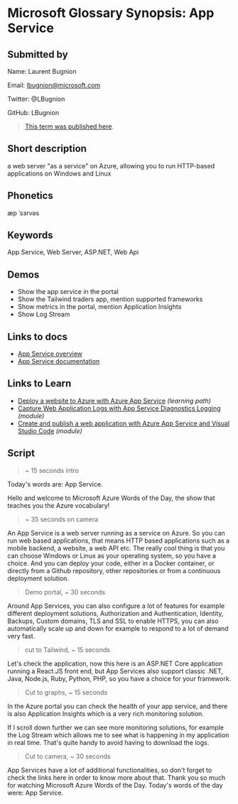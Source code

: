 # Microsoft Glossary Synopsis: App Service

## Submitted by

Name: Laurent Bugnion

Email: lbugnion@microsoft.com

Twitter: @LBugnion

GitHub: LBugnion

> [This term was published here](https://aka.ms/define/app-service).

## Short description

a web server "as a service" on Azure, allowing you to run HTTP-based applications on Windows and Linux

## Phonetics

æp ˈsɜrvəs

## Keywords

App Service, Web Server, ASP.NET, Web Api

## Demos

- Show the app service in the portal
- Show the Tailwind traders app, mention supported frameworks
- Show metrics in the portal, mention Application Insights
- Show Log Stream

## Links to docs

- [App Service overview](https://docs.microsoft.com/en-us/azure/app-service/overview)
- [App Service documentation](https://docs.microsoft.com/en-us/azure/app-service)

## Links to Learn

- [Deploy a website to Azure with Azure App Service](https://docs.microsoft.com/en-us/learn/paths/deploy-a-website-with-azure-app-service) *(learning path)*
- [Capture Web Application Logs with App Service Diagnostics Logging](https://docs.microsoft.com/en-us/learn/modules/capture-application-logs-app-service) *(module)*
- [Create and publish a web application with Azure App Service and Visual Studio Code](https://docs.microsoft.com/en-us/learn/modules/create-publish-webapp-app-service-vs-code) *(module)*

<a id="script"></a>

## Script

> ~ 15 seconds intro

Today's words are: App Service.

Hello and welcome to Microsoft Azure Words of the Day,
the show that teaches you the Azure vocabulary!

> ~ 35 seconds on camera

An App Service is a web server running as a service on Azure. So you can run web based applications, that means HTTP based applications such as a mobile backend, a website, a web API etc. The really cool thing is that you can choose Windows or Linux as your operating system, so you have a choice. And you can deploy your code, either in a Docker container, or directly from a Github repository, other repositories or from a continuous deployment solution.

> Demo portal, ~ 30 seconds

Around App Services, you can also configure a lot of features for example different deployment solutions,  Authorization and Authentication, Identity, Backups, Custom domains, TLS and SSL to enable HTTPS, you can also automatically scale up and down for example to respond to a lot of demand very fast.

> cut to Tailwind, ~ 15 seconds

Let's check the application, now this here is an ASP.NET Core application running a React.JS front end, but App Services also support classic .NET, Java, Node.js, Ruby, Python, PHP, so you have a choice for your framework.

> Cut to graphs, ~ 15 seconds

In the Azure portal you can check the health of your app service, and there is also Application Insights which is a very rich monitoring solution.

If I scroll down further we can see more monitoring solutions, for example the Log Stream which allows me to see what is happening in my application in real time. That's quite handy to avoid having to download the logs.

> Cut to camera, ~ 30 seconds

App Services have a lot of additional functionalities, so don't forget to check the links here in order to know more about that. Thank you so much for watching Microsoft Azure Words of the Day. Today's words of the day were: App Service.

